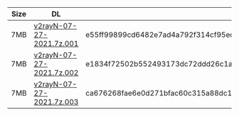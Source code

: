 |    Size   |     DL  | sha512sum |
|  ---  |  ---  |  ---  |
| 7MB | [v2rayN-07-27-2021.7z.001](https://cdn.jsdelivr.net/gh/googleians/v2rayN@main/v2rayN-07-27-2021.7z.001) | e55ff99899cd6482e7ad4a792f314cf95ec06878196a989fdcd4004ed01445fa0032d2ca09cd6f878392548b195946b5c135aa5e014bc73144545f790364789c |
| 7MB | [v2rayN-07-27-2021.7z.002](https://cdn.jsdelivr.net/gh/googleians/v2rayN@main/v2rayN-07-27-2021.7z.002) | e1834f72502b552493173dc72ddd26c1a86e6701bf8d0fa9dba0796b324e67cadc0b09286c0accad3c3cf07267a5c26136ab0ca1472a0f91577189aa186855b9 |
| 7MB | [v2rayN-07-27-2021.7z.003](https://cdn.jsdelivr.net/gh/googleians/v2rayN@main/v2rayN-07-27-2021.7z.003) | ca676268fae6e0d271bfac60c315a88dc193c04dc3f0c9896af0b5c0007d574fca44588ccb73da4ee03331fea4051def79ec5e1d3de520e90d617f7479ce91a5 |
